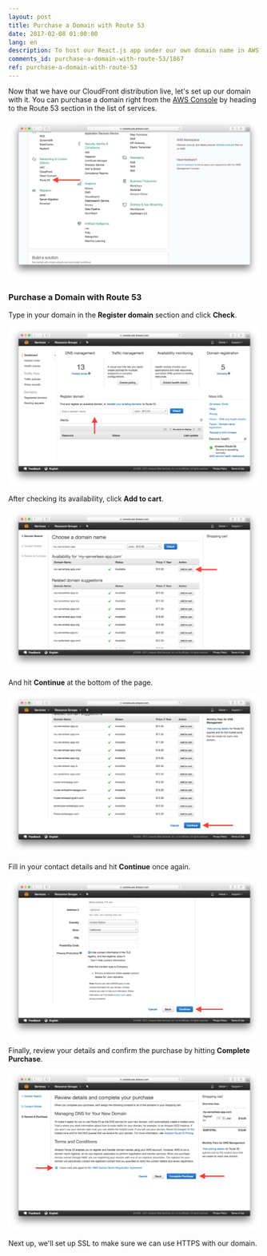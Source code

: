 ```yaml
---
layout: post
title: Purchase a Domain with Route 53
date: 2017-02-08 01:00:00
lang: en
description: To host our React.js app under our own domain name in AWS we are going to purchase a domain using Route 53.
comments_id: purchase-a-domain-with-route-53/1867
ref: purchase-a-domain-with-route-53
---
```


Now that we have our CloudFront distribution live, let's set up our domain with it. You can purchase a domain right from the [AWS Console](https://console.aws.amazon.com) by heading to the Route 53 section in the list of services.

![Select Route 53 service screenshot](/assets/select-route-53-service.png)

### Purchase a Domain with Route 53

Type in your domain in the **Register domain** section and click **Check**.

![Search available domain screenshot](/assets/search-available-domain.png)

After checking its availability, click **Add to cart**.

![Add domain to cart screenshot](/assets/add-domain-to-cart.png)

And hit **Continue** at the bottom of the page.

![Continue to contact details screenshot](/assets/continue-to-contact-detials.png)

Fill in your contact details and hit **Continue** once again.

![Continue to confirm details screenshot](/assets/continue-to-confirm-detials.png)

Finally, review your details and confirm the purchase by hitting **Complete Purchase**.

![Confirm domain purchase screenshot](/assets/confirm-domain-purchase.png)

Next up, we'll set up SSL to make sure we can use HTTPS with our domain.
